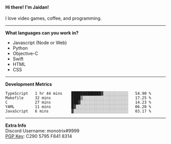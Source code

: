 #### Hi there! I'm Jaidan!
I love video games, coffee, and programming.

---
**What languages can you work in?**<br>
- Javascript (Node or Web)
- Python
- Objective-C
- Swift
- HTML
- CSS

---
**Development Metrics**<br>
<!--START_SECTION:waka-->
```text
TypeScript   1 hr 44 mins    █████████████▓░░░░░░░░░░░   54.90 % 
Makefile     32 mins         ████▒░░░░░░░░░░░░░░░░░░░░   17.25 % 
C            27 mins         ███▓░░░░░░░░░░░░░░░░░░░░░   14.23 % 
YAML         11 mins         █▓░░░░░░░░░░░░░░░░░░░░░░░   06.20 % 
JavaScript   6 mins          ▓░░░░░░░░░░░░░░░░░░░░░░░░   03.17 % 
```
<!--END_SECTION:waka-->

---
**Extra Info**<br>
Discord Username: monotrix#9999  
[PGP Key](https://keybase.io/monotrix/pgp_keys.asc): C290 5795 F841 8314
